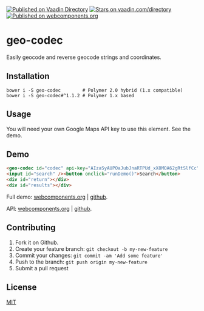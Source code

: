 [![Published on Vaadin  Directory](https://img.shields.io/badge/Vaadin%20Directory-published-00b4f0.svg)](https://vaadin.com/directory/component/jifalopsgeo-codec)
[![Stars on vaadin.com/directory](https://img.shields.io/vaadin-directory/star/jifalopsgeo-codec.svg)](https://vaadin.com/directory/component/jifalopsgeo-codec)
[![Published on webcomponents.org](https://img.shields.io/badge/webcomponents.org-published-blue.svg)](https://www.webcomponents.org/element/jifalops/geo-codec)

# geo-codec
Easily geocode and reverse geocode strings and coordinates.

## Installation
```
bower i -S geo-codec        # Polymer 2.0 hybrid (1.x compatible)
bower i -S geo-codec#^1.1.2 # Polymer 1.x based
```

## Usage
You will need your own Google Maps API key to use this element. See the demo.

## Demo
<!--
```
<custom-element-demo>
  <template>
    <script src="../webcomponentsjs/webcomponents-lite.js"></script>
    <link rel="import" href="geo-codec.html">
    <next-code-block></next-code-block>
    <script>
      var codec = document.getElementById('codec');
      var search = document.getElementById('search');
      var return1 = document.getElementById('return');
      var results = document.getElementById('results');
      function runDemo() {
        var ret = codec.geocode(search.value, function (address, lat, lng, place) {
          results.innerHTML = 'address: ' + address
            + '<br>lat: ' + lat
            + '<br>lng: ' + lng
            + '<br>placeId: ' + place;
        });
        if (ret) return1.innerText = 'Sent to geocoder.';
        else if (ret === null) return1.innerText = 'Geocoder will use when ready.';
        else if (ret === false) return1.innerText = 'Result was cached.';
      }
    </script>
  </template>
</custom-element-demo>
```
-->

```html
<geo-codec id="codec" api-key="AIzaSyAUPOaJubJnaRTPUd_xX8MOA62gRtSlfCc"></geo-codec>
<input id="search" /><button onclick="runDemo()">Search</button>
<div id="return"></div>
<div id="results"></div>
```

Full demo:
[webcomponents.org](https://www.webcomponents.org/element/jifalops/geo-codec/demo/demo/index.html)
| [github](https://jifalops.github.io/geo-codec/components/geo-codec/demo/).

API: [webcomponents.org](https://www.webcomponents.org/element/jifalops/geo-codec/geo-codec)
| [github](https://jifalops.github.io/geo-codec).

## Contributing

1. Fork it on Github.
2. Create your feature branch: `git checkout -b my-new-feature`
3. Commit your changes: `git commit -am 'Add some feature'`
4. Push to the branch: `git push origin my-new-feature`
5. Submit a pull request

## License

[MIT](https://opensource.org/licenses/MIT)

